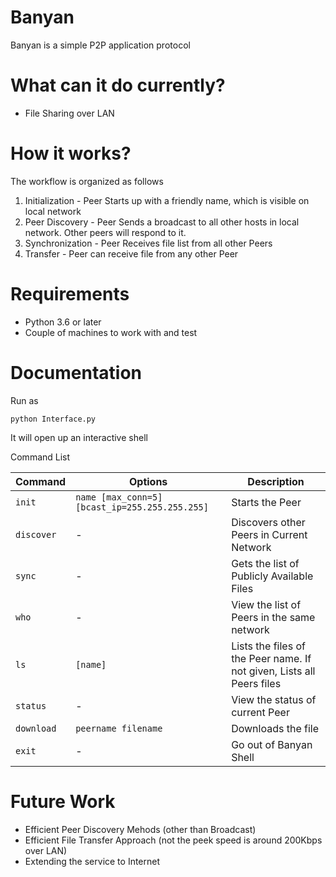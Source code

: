 # Banyan
Banyan is a simple P2P application protocol

# What can it do currently?
- File Sharing over LAN

# How it works?
The workflow is organized as follows
1. Initialization - Peer Starts up with a friendly name, which is visible on local network
2. Peer Discovery - Peer Sends a broadcast to all other hosts in local network. Other peers will respond to it.
3. Synchronization - Peer Receives file list from all other Peers
4. Transfer - Peer can receive file from any other Peer

# Requirements
- Python 3.6 or later
- Couple of machines to work with and test

# Documentation

Run as

    python Interface.py

It will open up an interactive shell

Command List


|Command     | Options | Description |
|------------|---------|-------------|
| `init`       | `name [max_conn=5] [bcast_ip=255.255.255.255]` | Starts the Peer |
| `discover`   | -       | Discovers other Peers in Current Network |
| `sync`       | -       | Gets the list of Publicly Available Files |
| `who`        | -       | View the list of Peers in the same network |
| `ls`         | `[name]`  | Lists the files of the Peer name. If not given, Lists all Peers files|
| `status`     | -       | View the status of current Peer |
| `download`   | `peername filename` | Downloads the file |
| `exit`       | -       | Go out of Banyan Shell |

# Future Work
- Efficient Peer Discovery Mehods (other than Broadcast)
- Efficient File Transfer Approach (not the peek speed is around 200Kbps over LAN)
- Extending the service to Internet


